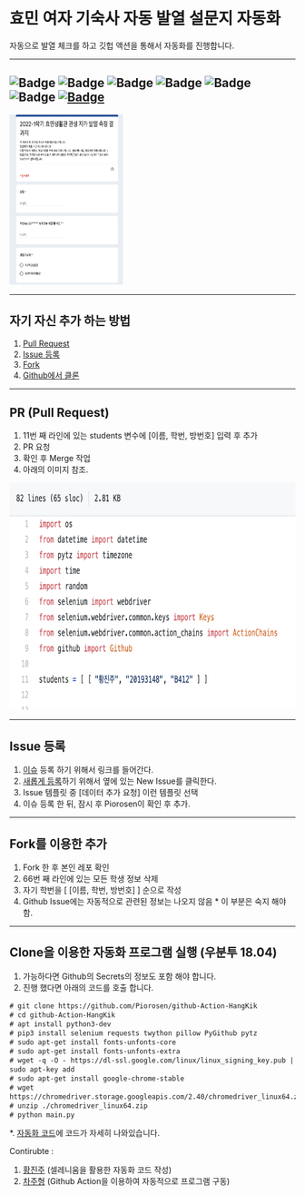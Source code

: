 # 효민 여자 기숙사 자동 발열 설문지 자동화
자동으로 발열 체크를 하고 깃헙 액션을 통해서 자동화를 진행합니다.

---
![Badge](https://img.shields.io/github/license/Piorosen/github-Action-HangKik)
![Badge](https://img.shields.io/github/forks/Piorosen/github-Action-HangKik)
![Badge](https://img.shields.io/github/stars/Piorosen/github-Action-HangKik)
![Badge](https://img.shields.io/github/issues-raw/Piorosen/github-Action-HangKik)
![Badge](https://img.shields.io/github/issues-closed-raw/Piorosen/github-Action-HangKik)
![Badge](https://img.shields.io/github/last-commit/Piorosen/github-Action-HangKik)
[![Badge](https://github.com/asw-dod/github-Action-Hyomin/workflows/test/badge.svg)](https://github.com/asw-dod/github-Action-Hyomin/actions)
---

<img src="./document/image1.png" width="200" height="300">

------

## 자기 자신 추가 하는 방법
1. <a href="#1">Pull Request</a>
2. <a href="#2">Issue 등록</a>
3. <a href="#3">Fork</a>
4. <a href="#4">Github에서 클론</a>
---
## <div id="1">PR (Pull Request)</div>
  1. 11번 째 라인에 있는 students 변수에 [이름, 학번, 방번호] 입력 후 추가
  2. PR 요청
  3. 확인 후 Merge 작업
  4. 아래의 이미지 참조.
  <img src="./document/image2.png" width="*" height="400">
  
------
## <div id="2">Issue 등록</a>
  1. [이슈](https://github.com/asw-dod/github-Action-Hyomin/issues) 등록 하기 위해서 링크를 들어간다.
  2. [새롭게 등록](https://github.com/Piorosen/github-Action-Hyomin/issues/new)하기 위해서 옆에 있는 New Issue를 클릭한다.
  3. Issue 템플릿 중 [데이터 추가 요청] 이런 템플릿 선택
  4. 이슈 등록 한 뒤, 잠시 후 Piorosen이 확인 후 추가. 

------

## <div id="3">Fork를 이용한 추가</div>
  1. Fork 한 후 본인 레포 확인
  2. 66번 째 라인에 있는 모든 학생 정보 삭제
  3. 자기 학번을 [ [이름, 학번, 방번호] ] 순으로 작성
  4. Github Issue에는 자동적으로 관련된 정보는 나오지 않음
    * 이 부분은 숙지 해야함.
---
## <div id="4">Clone을 이용한 자동화 프로그램 실행 (우분투 18.04)</div>
  1. 가능하다면 Github의 Secrets의 정보도 포함 해야 합니다.
  2. 진행 했다면 아래의 코드를 호출 합니다.
```
# git clone https://github.com/Piorosen/github-Action-HangKik
# cd github-Action-HangKik
# apt install python3-dev
# pip3 install selenium requests twython pillow PyGithub pytz
# sudo apt-get install fonts-unfonts-core
# sudo apt-get install fonts-unfonts-extra
# wget -q -O - https://dl-ssl.google.com/linux/linux_signing_key.pub | sudo apt-key add        
# sudo apt-get install google-chrome-stable    
# wget https://chromedriver.storage.googleapis.com/2.40/chromedriver_linux64.zip
# unzip ./chromedriver_linux64.zip
# python main.py
```
  *. [자동화 코드](https://github.com/Piorosen/github-Action-Hyomin/blob/main/.github/workflows/auto.yml)에 코드가 자세히 나와있습니다.
  
  
Contirubte :
  1. [황진주](https://github.com/oMFDOo) (셀레니움을 활용한 자동화 코드 작성)
  2. [차주형](https://github.com/Piorosen) (Github Action을 이용하여 자동적으로 프로그램 구동)
